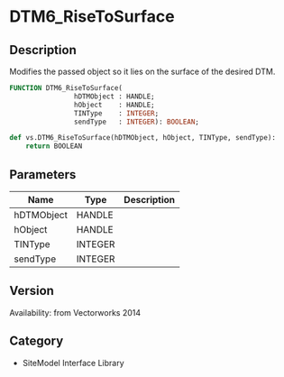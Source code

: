 # DTM6_RiseToSurface

## Description
Modifies the passed object so it lies on the surface of the desired DTM.

```pascal
FUNCTION DTM6_RiseToSurface(
				hDTMObject : HANDLE;
				hObject    : HANDLE;
				TINType    : INTEGER;
				sendType   : INTEGER): BOOLEAN;
```

```python
def vs.DTM6_RiseToSurface(hDTMObject, hObject, TINType, sendType):
    return BOOLEAN
```

## Parameters
|Name|Type|Description|
|---|---|---|
|hDTMObject|HANDLE|   |
|hObject|HANDLE|   |
|TINType|INTEGER|   |
|sendType|INTEGER|   |

## Version
Availability: from Vectorworks 2014

## Category
* SiteModel Interface Library

